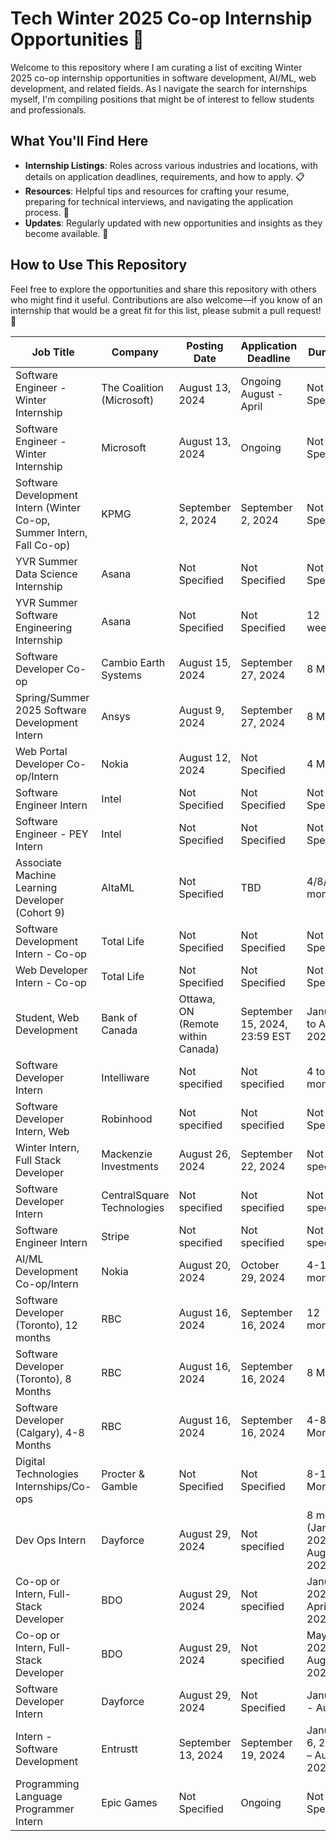 # Tech Winter 2025 Co-op Internship Opportunities 🌟

Welcome to this repository where I am curating a list of exciting Winter 2025 co-op internship opportunities in software development, AI/ML, web development, and related fields. As I navigate the search for internships myself, I'm compiling positions that might be of interest to fellow students and professionals.

## What You'll Find Here

- **Internship Listings**: Roles across various industries and locations, with details on application deadlines, requirements, and how to apply. 📋
- **Resources**: Helpful tips and resources for crafting your resume, preparing for technical interviews, and navigating the application process. 📝
- **Updates**: Regularly updated with new opportunities and insights as they become available. 🔄

## How to Use This Repository

Feel free to explore the opportunities and share this repository with others who might find it useful. Contributions are also welcome—if you know of an internship that would be a great fit for this list, please submit a pull request! 🤝

| **Job Title**                                                         | **Company**                | **Posting Date**                  | **Application Deadline**      | **Duration**                          | **Application Link**                                                                                                                                                                                                                                                                                                                                                                                                                                                         |
| --------------------------------------------------------------------- | -------------------------- | --------------------------------- | ----------------------------- | ------------------------------------- | ---------------------------------------------------------------------------------------------------------------------------------------------------------------------------------------------------------------------------------------------------------------------------------------------------------------------------------------------------------------------------------------------------------------------------------------------------------------------------- |
| Software Engineer - Winter Internship                                 | The Coalition (Microsoft)  | August 13, 2024                   | Ongoing August - April        | Not Specified                         | [Apply Here](https://jobs.careers.microsoft.com/global/en/job/1750384/Software-Engineer---The-Coalition-Winter-Internship-Opportunities)                                                                                                                                                                                                                                                                                                                                     |
| Software Engineer - Winter Internship                                 | Microsoft                  | August 13, 2024                   | Ongoing                       | Not Specified                         | [Apply Here](https://jobs.careers.microsoft.com/global/en/job/1750386/Software-Engineer%3A-Internship-Opportunities%2C-Vancouver%2C-BC)                                                                                                                                                                                                                                                                                                                                      |
| Software Development Intern (Winter Co-op, Summer Intern, Fall Co-op) | KPMG                       | September 2, 2024                 | September 2, 2024             | Not Specified                         | [Apply Here](https://careers.kpmg.ca/jobs/24805)                                                                                                                                                                                                                                                                                                                                                                                                                             |
| YVR Summer Data Science Internship                                    | Asana                      | Not Specified                     | Not Specified                 | Not Specified                         | [Apply Here](https://asana.com/jobs/apply/6151419)                                                                                                                                                                                                                                                                                                                                                                                                                           |
| YVR Summer Software Engineering Internship                            | Asana                      | Not Specified                     | Not Specified                 | 12 weeks                              | [Apply Here](https://asana.com/jobs/apply/6151401)                                                                                                                                                                                                                                                                                                                                                                                                                           |
| Software Developer Co-op                                              | Cambio Earth Systems       | August 15, 2024                   | September 27, 2024            | 8 Months                              | [Apply Here](https://bgcengineering.bamboohr.com/careers/360)                                                                                                                                                                                                                                                                                                                                                                                                                |
| Spring/Summer 2025 Software Development Intern                        | Ansys                      | August 9, 2024                    | September 27, 2024            | 8 Months                              | [Apply Here](https://careers.ansys.com/job/Waterloo-SpringSummer-2025-Software-Development-Intern-%28Mechanical-or-Aerospace-BS%29-ON-N2J4G8/1178501500/?utm_source=LINKEDIN&utm_medium=referrer)                                                                                                                                                                                                                                                                            |
| Web Portal Developer Co-op/Intern                                     | Nokia                      | August 12, 2024                   | Not Specified                 | 4 Months                              | [Apply Here](https://fa-evmr-saasfaprod1.fa.ocs.oraclecloud.com/hcmUI/CandidateExperience/en/sites/CX_1/job/9923)                                                                                                                                                                                                                                                                                                                                                            |
| Software Engineer Intern                                              | Intel                      | Not Specified                     | Not Specified                 | Not Specified                         | [Apply Here](https://jobs.intel.com/en/job/toronto/software-engineer-intern/41147/68663864240)                                                                                                                                                                                                                                                                                                                                                                               |
| Software Engineer - PEY Intern                                        | Intel                      | Not Specified                     | Not Specified                 | Not Specified                         | [Apply Here](https://jobs.intel.com/en/job/toronto/software-engineer-pey-intern/41147/68663859792)                                                                                                                                                                                                                                                                                                                                                                           |
| Associate Machine Learning Developer (Cohort 9)                       | AltaML                     | Not Specified                     | TBD                           | 4/8/12 months                         | [Apply Here](https://jobs.lever.co/altaml/52a4423d-a749-4d58-9120-5384012cc543?lever-source=Indeed)                                                                                                                                                                                                                                                                                                                                                                          |
| Software Development Intern - Co-op                                   | Total Life                 | Not Specified                     | Not Specified                 | Not Specified                         | [Apply Here](https://total-life-inc-1.breezy.hr/p/66aa9dddc21c-software-development-intern-co-op-position?utm_medium=jobboard&utm_source=linkedin)                                                                                                                                                                                                                                                                                                                           |
| Web Developer Intern - Co-op                                          | Total Life                 | Not Specified                     | Not Specified                 | Not Specified                         | [Apply Here](https://total-life-inc-1.breezy.hr/p/3387659ac7cf-web-developer-intern-co-op-position?utm_medium=jobboard&utm_source=linkedin)                                                                                                                                                                                                                                                                                                                                  |
| Student, Web Development                                              | Bank of Canada             | Ottawa, ON (Remote within Canada) | September 15, 2024, 23:59 EST | January to April 2025                 | [Apply Here](https://careers.bankofcanada.ca/job/Ottawa-%28Downtown%29-Student%2C-Web-Development-ON/583855617/?utm_source=LINKEDIN&utm_medium=referrer&utm_medium=jobboard&utm_source=linkedin)                                                                                                                                                                                                                                                                             |
| Software Developer Intern                                             | Intelliware                | Not specified                     | Not specified                 | 4 to 16 months                        | [Apply Here](<https://jobs.lever.co/intelliware/24345432-7189-4849-a389-3bad4abde843?applicant_guid=15e1e550-66d5-4c5a-99d1-d691410dc48a&lever-origin=applied&lever-source%5B%5D=JobTarget%2CJobTarget%20Organic%20Sites%20Bundle&utm_source=JobTarget&utm_medium=JobTarget%20Organic%20Sites%20Bundle&utm_campaign=Software%20Developer%20Internship%20(24345432-7189-4849-a389-3bad4abde843)&_jtochash=rXLPWxU7domlRiJzduzqeG&_jtocprof=xd9_bYqnJy2vf2s4oUO8f7T-SGVXYVch>) |
| Software Developer Intern, Web                                        | Robinhood                  | Not specified                     | Not specified                 | Not Specified                         | [Apply Here](https://robinhood.com/careers)                                                                                                                                                                                                                                                                                                                                                                                                                                  |
| Winter Intern, Full Stack Developer                                   | Mackenzie Investments      | August 26, 2024                   | September 22, 2024            | Not specified                         | [Apply Here](https://careersen-mackenzieinvestments.icims.com/jobs/5293/winter-intern%2c-full-stack-developer/job)                                                                                                                                                                                                                                                                                                                                                           |
| Software Developer Intern                                             | CentralSquare Technologies | Not specified                     | Not specified                 | Not specified                         | [Apply Here](https://recruit.hirebridge.com/v3/careercenter/v2/details.aspx?jid=598017&cid=7724&locvalue=10511051&utm_medium=jobboard&utm_source=linkedin)                                                                                                                                                                                                                                                                                                                   |
| Software Engineer Intern                                              | Stripe                     | Not specified                     | Not specified                 | Not specified                         | [Apply Here](https://stripe.com/jobs/listing/software-engineer-intern/6172089?utm_medium=jobboard&gh_src=73vnei&utm_source=linkedin)                                                                                                                                                                                                                                                                                                                                         |
| AI/ML Development Co-op/Intern                                        | Nokia                      | August 20, 2024                   | October 29, 2024              | 4-16 months                           | [Apply Here](https://fa-evmr-saasfaprod1.fa.ocs.oraclecloud.com/hcmUI/CandidateExperience/en/sites/CX_1/job/9922?src=SNS-102&utm_medium=jobboard&utm_source=linkedin)                                                                                                                                                                                                                                                                                                        |
| Software Developer (Toronto), 12 months                               | RBC                        | August 16, 2024                   | September 16, 2024            | 12 months                             | [Apply Here](https://jobs.rbc.com/ca/en/job/RBCAA0088R0000096976EXTERNALENCA/2025-Winter-Student-Opportunities-Technology-Operations-Software-Developer-12-months?utm_source=LinkedIn&utm_medium=phenom-feeds&utm_campaign=rbc_linkedin&utm_medium=jobboard&utm_source=linkedin)                                                                                                                                                                                             |
| Software Developer (Toronto), 8 Months                                | RBC                        | August 16, 2024                   | September 16, 2024            | 8 Months                              | [Apply Here](https://jobs.rbc.com/ca/en/job/RBCAA0088R0000096973EXTERNALENCA/2025-Winter-Student-Opportunities-Technology-Operations-Software-Developer-8-Months?utm_source=LinkedIn&utm_medium=phenom-feeds&utm_campaign=rbc_linkedin&utm_medium=jobboard&utm_source=linkedin)                                                                                                                                                                                              |
| Software Developer (Calgary), 4-8 Months                              | RBC                        | August 16, 2024                   | September 16, 2024            | 4-8 Months                            | [Apply Here](https://jobs.rbc.com/ca/en/job/RBCAA0088R0000096974EXTERNALENCA/2025-Winter-Student-Opportunities-Technology-Operations-Software-Developer-Calgary-4-8-Months?utm_source=LinkedIn&utm_medium=phenom-feeds&utm_campaign=rbc_linkedin&utm_medium=jobboard&utm_source=linkedin)                                                                                                                                                                                    |
| Digital Technologies Internships/Co-ops                               | Procter & Gamble           | Not Specified                     | Not Specified                 | 8-12 Months                           | [Apply Here](https://www.pgcareers.com/global/en/job/R000113365/DIGITAL-TECHNOLOGIES-INTERNSHIP-CO-OP-JAN-OR-MAY-2025-START----STAGE-COOP-EN-TECHNOLOGIES-NUM%25C3%2589RIQUES-DATES-DE-D%25C3%2589BUT-EN-JANVIER-OU-MAI-2025?utm_medium=jobboard&source=RS_LINKEDIN&utm_source=linkedin)                                                                                                                                                                                     |
| Dev Ops Intern                                                        | Dayforce                   | August 29, 2024                   | Not specified                 | 8 months (January 2025 – August 2025) | [Apply Here](https://jobs.dayforcehcm.com/en-US/mydayforce/alljobs/jobs/73730?src=LinkedIn)                                                                                                                                                                                                                                                                                                                                                                                  |
| Co-op or Intern, Full-Stack Developer                                 | BDO                        | August 29, 2024                   | Not specified                 | January 2025 – April 2025             | [Apply Here](https://bdo.wd3.myworkdayjobs.com/en-US/BDO/job/Oakville/Co-op-or-Intern--Full-Stack-Developer--January-2025-_JR3374)                                                                                                                                                                                                                                                                                                                                           |
| Co-op or Intern, Full-Stack Developer                                 | BDO                        | August 29, 2024                   | Not specified                 | May 2025 – August 2025                | [Apply Here](https://bdo.wd3.myworkdayjobs.com/en-US/BDO/job/Oakville/Co-op-or-Intern--Full-Stack-Developer--May-2025-_JR3375)                                                                                                                                                                                                                                                                                                                                               |
| Software Developer Intern                                             | Dayforce                   | August 29, 2024                   | Not Specified                 | January - August                      | [Apply Here](https://jobs.dayforcehcm.com/en-US/mydayforce/alljobs/jobs/73622?utm_source=www.interninsider.me&utm_medium=referral&utm_campaign=new-tech-internships-in-canada-snowflake-rakuten-dayforce-more)                                                                                                                                                                                                                                                               |
| Intern - Software Development                                         | Entrustt                   | September 13, 2024                | September 19, 2024            | January 6, 2025 – August 2025         | [Apply Here](https://entrust.wd1.myworkdayjobs.com/EntrustCareers/job/Canada---Ottawa/XMLNAME--Intern---Software-Development----8-months---Hybrid-Ottawa_R003114?source=LinkedIn)                                                                                                                                                                                                                                                                                            |
| Programming Language Programmer Intern                                | Epic Games                 | Not Specified                     | Ongoing                       | Not Specified                         | [Apply Here](https://boards.greenhouse.io/embed/job_app?token=5299150004&gh_src=32b5d0474us)                                                                                                                                                                                                                                                                                                                                                                                 |
